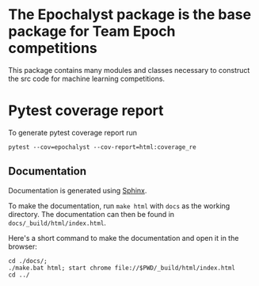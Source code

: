 # The Epochalyst package is the base package for Team Epoch competitions

This package contains many modules and classes necessary to construct the src code for machine learning competitions.


# Pytest coverage report

To generate pytest coverage report run

```
pytest --cov=epochalyst --cov-report=html:coverage_re
```

## Documentation

Documentation is generated using [Sphinx](https://www.sphinx-doc.org/en/master/).

To make the documentation, run `make html` with `docs` as the working directory. The documentation can then be found in `docs/_build/html/index.html`.

Here's a short command to make the documentation and open it in the browser:

```shell
cd ./docs/;
./make.bat html; start chrome file://$PWD/_build/html/index.html
cd ../
```